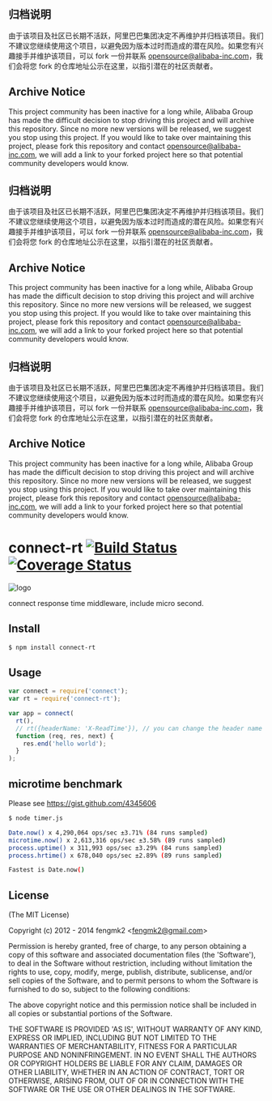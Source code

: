 ## 归档说明
 由于该项目及社区已长期不活跃，阿里巴巴集团决定不再维护并归档该项目。我们不建议您继续使用这个项目，以避免因为版本过时而造成的潜在风险。如果您有兴趣接手并维护该项目，可以 fork 一份并联系 opensource@alibaba-inc.com，我们会将您 fork 的仓库地址公示在这里，以指引潜在的社区贡献者。

## Archive Notice
This project community has been inactive for a long while, Alibaba Group has made the difficult decision to stop driving this project and will archive this repository. Since no more new versions will be released, we suggest you stop using this project. If you would like to take over maintaining this project, please fork this repository and contact opensource@alibaba-inc.com, we will add a link to your forked project here so that potential community developers would know. 


## 归档说明
 由于该项目及社区已长期不活跃，阿里巴巴集团决定不再维护并归档该项目。我们不建议您继续使用这个项目，以避免因为版本过时而造成的潜在风险。如果您有兴趣接手并维护该项目，可以 fork 一份并联系 opensource@alibaba-inc.com，我们会将您 fork 的仓库地址公示在这里，以指引潜在的社区贡献者。

## Archive Notice
This project community has been inactive for a long while, Alibaba Group has made the difficult decision to stop driving this project and will archive this repository. Since no more new versions will be released, we suggest you stop using this project. If you would like to take over maintaining this project, please fork this repository and contact opensource@alibaba-inc.com, we will add a link to your forked project here so that potential community developers would know. 


## 归档说明
 由于该项目及社区已长期不活跃，阿里巴巴集团决定不再维护并归档该项目。我们不建议您继续使用这个项目，以避免因为版本过时而造成的潜在风险。如果您有兴趣接手并维护该项目，可以 fork 一份并联系 opensource@alibaba-inc.com，我们会将您 fork 的仓库地址公示在这里，以指引潜在的社区贡献者。

## Archive Notice
This project community has been inactive for a long while, Alibaba Group has made the difficult decision to stop driving this project and will archive this repository. Since no more new versions will be released, we suggest you stop using this project. If you would like to take over maintaining this project, please fork this repository and contact opensource@alibaba-inc.com, we will add a link to your forked project here so that potential community developers would know. 


connect-rt [![Build Status](https://secure.travis-ci.org/fengmk2/connect-rt.png)](http://travis-ci.org/fengmk2/connect-rt) [![Coverage Status](https://coveralls.io/repos/fengmk2/connect-rt/badge.png)](https://coveralls.io/r/fengmk2/connect-rt)
=======

![logo](https://raw.github.com/fengmk2/connect-rt/master/logo.png)

connect response time middleware, include micro second.

## Install

```bash
$ npm install connect-rt
```

## Usage

```js
var connect = require('connect');
var rt = require('connect-rt');

var app = connect(
  rt(),
  // rt({headerName: 'X-ReadTime'}), // you can change the header name
  function (req, res, next) {
    res.end('hello world');
  }
);
```

## microtime benchmark

Please see https://gist.github.com/4345606

```bash
$ node timer.js

Date.now() x 4,290,064 ops/sec ±3.71% (84 runs sampled)
microtime.now() x 2,613,316 ops/sec ±3.58% (89 runs sampled)
process.uptime() x 311,993 ops/sec ±3.29% (84 runs sampled)
process.hrtime() x 678,040 ops/sec ±2.89% (89 runs sampled)

Fastest is Date.now()
```

## License

(The MIT License)

Copyright (c) 2012 - 2014 fengmk2 &lt;fengmk2@gmail.com&gt;

Permission is hereby granted, free of charge, to any person obtaining
a copy of this software and associated documentation files (the
'Software'), to deal in the Software without restriction, including
without limitation the rights to use, copy, modify, merge, publish,
distribute, sublicense, and/or sell copies of the Software, and to
permit persons to whom the Software is furnished to do so, subject to
the following conditions:

The above copyright notice and this permission notice shall be
included in all copies or substantial portions of the Software.

THE SOFTWARE IS PROVIDED 'AS IS', WITHOUT WARRANTY OF ANY KIND,
EXPRESS OR IMPLIED, INCLUDING BUT NOT LIMITED TO THE WARRANTIES OF
MERCHANTABILITY, FITNESS FOR A PARTICULAR PURPOSE AND NONINFRINGEMENT.
IN NO EVENT SHALL THE AUTHORS OR COPYRIGHT HOLDERS BE LIABLE FOR ANY
CLAIM, DAMAGES OR OTHER LIABILITY, WHETHER IN AN ACTION OF CONTRACT,
TORT OR OTHERWISE, ARISING FROM, OUT OF OR IN CONNECTION WITH THE
SOFTWARE OR THE USE OR OTHER DEALINGS IN THE SOFTWARE.
